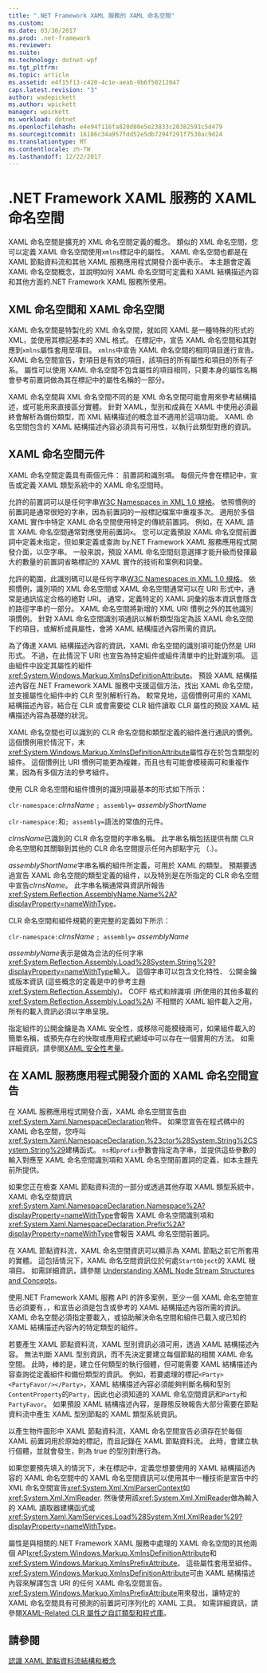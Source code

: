 ```yaml
---
title: ".NET Framework XAML 服務的 XAML 命名空間"
ms.custom: 
ms.date: 03/30/2017
ms.prod: .net-framework
ms.reviewer: 
ms.suite: 
ms.technology: dotnet-wpf
ms.tgt_pltfrm: 
ms.topic: article
ms.assetid: e4f15f13-c420-4c1e-aeab-9b6f50212047
caps.latest.revision: "3"
author: wadepickett
ms.author: wpickett
manager: wpickett
ms.workload: dotnet
ms.openlocfilehash: e4e94f116fa820d80e5e23833c20382591c5d479
ms.sourcegitcommit: 16186c34a957fdd52e5db7294f291f7530ac9d24
ms.translationtype: MT
ms.contentlocale: zh-TW
ms.lasthandoff: 12/22/2017
---
```

# <a name="xaml-namespaces-for-net-framework-xaml-services"></a>.NET Framework XAML 服務的 XAML 命名空間
XAML 命名空間是擴充的 XML 命名空間定義的概念。 類似的 XML 命名空間，您可以定義 XAML 命名空間使用`xmlns`標記中的屬性。 XAML 命名空間也都是在 XAML 節點資料流和其他 XAML 服務應用程式開發介面中表示。 本主題會定義 XAML 命名空間概念，並說明如何 XAML 命名空間可定義和 XAML 結構描述內容和其他方面的.NET Framework XAML 服務所使用。  
  
## <a name="xml-namespace-and-xaml-namespace"></a>XML 命名空間和 XAML 命名空間  
 XAML 命名空間是特製化的 XML 命名空間，就如同 XAML 是一種特殊的形式的 XML，並使用其標記基本的 XML 格式。 在標記中，宣告 XAML 命名空間和其對應到`xmlns`屬性套用至項目。 `xmlns`中宣告 XAML 命名空間的相同項目進行宣告。 XAML 命名空間宣告，對項目是有效的項目，該項目的所有屬性和項目的所有子系。 屬性可以使用 XAML 命名空間不包含屬性的項目相同，只要本身的屬性名稱會參考前置詞做為其在標記中的屬性名稱的一部分。  
  
 XAML 命名空間與 XML 命名空間不同的是 XML 命名空間可能會用來參考結構描述，或可能用來直接區分實體。 針對 XAML，型別和成員在 XAML 中使用必須最終會解析為備份類型，而 XML 結構描述的概念並不適用於這項功能。 XAML 命名空間包含的 XAML 結構描述內容必須具有可用性，以執行此類型對應的資訊。  
  
## <a name="xaml-namespace-components"></a>XAML 命名空間元件  
 XAML 命名空間定義具有兩個元件： 前置詞和識別項。 每個元件會在標記中，宣告或定義 XAML 類型系統中的 XAML 命名空間時。  
  
 允許的前置詞可以是任何字串[W3C Namespaces in XML 1.0 規格](http://go.microsoft.com/fwlink/?LinkID=161735)。 依照慣例的前置詞是通常很短的字串，因為前置詞的一般標記檔案中重複多次。 適用於多個 XAML 實作中特定 XAML 命名空間使用特定的傳統前置詞。 例如，在 XAML 語言 XAML 命名空間通常對應使用前置詞`x`。 您可以定義預設 XAML 命名空間前置詞中定義未指定，但如果定義或查詢 by.NET Framework XAML 服務應用程式開發介面，以空字串。 一般來說，預設 XAML 命名空間刻意選擇才能升級而發揮最大的數量的前置詞省略標記的 XAML 實作的技術和案例和詞彙。  
  
 允許的範圍，此識別碼可以是任何字串[W3C Namespaces in XML 1.0 規格](http://go.microsoft.com/fwlink/?LinkID=161735)。 依照慣例，識別項的 XML 命名空間或 XAML 命名空間通常可以在 URI 形式中，通常是通訊協定合格的絕對 URI。 通常，定義特定的 XAML 詞彙的版本資訊會隱含的路徑字串的一部分。 XAML 命名空間將新增的 XML URI 慣例之外的其他識別項慣例。 針對 XAML 命名空間識別項通訊以解析類型指定為該 XAML 命名空間下的項目，或解析成員屬性，會將 XAML 結構描述內容所需的資訊。  
  
 為了傳達 XAML 結構描述內容的資訊，XAML 命名空間的識別項可能仍然是 URI 形式。 不過，在此情況下 URI 也宣告為特定組件或組件清單中的比對識別項。 這由組件中設定其屬性的組件<xref:System.Windows.Markup.XmlnsDefinitionAttribute>。 預設 XAML 結構描述內容在.NET Framework XAML 服務中支援這個方法，找出 XAML 命名空間，並支援屬性化組件中的 CLR 型別解析行為。 較常見地，這個慣例可用的 XAML 結構描述內容，結合在 CLR 或會需要從 CLR 組件讀取 CLR 屬性的預設 XAML 結構描述內容為基礎的狀況。  
  
 XAML 命名空間也可以識別的 CLR 命名空間和類型定義的組件進行通訊的慣例。 這個慣例用於情況下，未<xref:System.Windows.Markup.XmlnsDefinitionAttribute>屬性存在於包含類型的組件。 這個慣例比 URI 慣例可能更為複雜，而且也有可能會模稜兩可和重複作業，因為有多個方法的參考組件。  
  
 使用 CLR 命名空間和組件慣例的識別項最基本的形式如下所示：  
  
 `clr-namespace:`*clrnsName* `; assembly=` *assemblyShortName*  
  
 `clr-namespace:`和`; assembly=`語法的常值的元件。  
  
 *clrnsName*已識別的 CLR 命名空間的字串名稱。 此字串名稱包括提供有關 CLR 命名空間和其關聯到其他的 CLR 命名空間提示任何內部點字元 （.）。  
  
 *assemblyShortName*字串名稱的組件所定義，可用於 XAML 的類型。 預期要透過宣告 XAML 命名空間的類型定義的組件，以及特別是在所指定的 CLR 命名空間中宣告*clrnsName*。 此字串名稱通常與資訊所報告<xref:System.Reflection.AssemblyName.Name%2A?displayProperty=nameWithType>。  
  
 CLR 命名空間和組件規範的更完整的定義如下所示：  
  
 `clr-namespace:`*clrnsName* `; assembly=` *assemblyName*  
  
 *assemblyName*表示是做為合法的任何字串<xref:System.Reflection.Assembly.Load%28System.String%29?displayProperty=nameWithType>輸入。 這個字串可以包含文化特性、 公開金鑰或版本資訊 (這些概念的定義是中的參考主題<xref:System.Reflection.Assembly>)。 COFF 格式和辨識項 (所使用的其他多載的<xref:System.Reflection.Assembly.Load%2A>) 不相關的 XAML 組件載入之用，所有的載入資訊必須以字串呈現。  
  
 指定組件的公開金鑰是為 XAML 安全性，或移除可能模稜兩可，如果組件載入的簡單名稱，或預先存在的快取或應用程式網域中可以存在一個實用的方法。 如需詳細資訊，請參閱[XAML 安全性考量](../../../docs/framework/xaml-services/xaml-security-considerations.md)。  
  
## <a name="xaml-namespace-declarations-in-the-xaml-services-api"></a>在 XAML 服務應用程式開發介面的 XAML 命名空間宣告  
 在 XAML 服務應用程式開發介面，XAML 命名空間宣告由<xref:System.Xaml.NamespaceDeclaration>物件。 如果您宣告在程式碼中的 XAML 命名空間，您呼叫<xref:System.Xaml.NamespaceDeclaration.%23ctor%28System.String%2CSystem.String%29>建構函式。 `ns`和`prefix`參數會指定為字串，並提供這些參數的輸入對應至 XAML 命名空間識別項和 XAML 命名空間前置詞的定義，如本主題先前所提供。  
  
 如果您正在檢查 XAML 節點資料流的一部分或透過其他存取 XAML 類型系統中，XAML 命名空間資訊<xref:System.Xaml.NamespaceDeclaration.Namespace%2A?displayProperty=nameWithType>會報告 XAML 命名空間識別項和<xref:System.Xaml.NamespaceDeclaration.Prefix%2A?displayProperty=nameWithType>會報告 XAML 命名空間前置詞。  
  
 在 XAML 節點資料流，XAML 命名空間資訊可以顯示為 XAML 節點之前它所套用的實體。 這包括情況下，XAML 命名空間資訊位於何處`StartObject`的 XAML 根項目。 如需詳細資訊，請參閱 [Understanding XAML Node Stream Structures and Concepts](../../../docs/framework/xaml-services/understanding-xaml-node-stream-structures-and-concepts.md)。  
  
 使用.NET Framework XAML 服務 API 的許多案例，至少一個 XAML 命名空間宣告必須要有，，和宣告必須是包含或參考的 XAML 結構描述內容所需的資訊。 XAML 命名空間必須指定要載入，或協助解決命名空間和組件已載入或已知的 XAML 結構描述內容內的特定類型的組件。  
  
 若要產生 XAML 節點資料流，XAML 型別資訊必須可用，透過 XAML 結構描述內容。 無法判斷 XAML 型別資訊，而不先決定要建立每個節點的相關 XAML 命名空間。 此時，棒的是，建立任何類型的執行個體，但可能需要 XAML 結構描述內容查詢從定義組件和備份類型的資訊。 例如，若要處理的標記`<Party><PartyFavor/></Party>`，XAML 結構描述內容必須能夠判斷名稱和型別`ContentProperty`的`Party`，因此也必須知道的 XAML 命名空間資訊和`Party`和`PartyFavor`。 如果預設 XAML 結構描述內容，是靜態反映報告大部分需要在節點資料流中產生 XAML 型別節點的 XAML 類型系統資訊。  
  
 以產生物件圖形中 XAML 節點資料流，XAML 命名空間宣告必須存在於每個 XAML 前置詞用於原始的標記，而且記錄在 XAML 節點資料流。 此時，會建立執行個體，並就會發生，則為 true 的型別對應行為。  
  
 如果您要預先填入的情況下，未在標記中，定義您想要使用的 XAML 結構描述內容的 XAML 命名空間中的 XAML 命名空間資訊可以使用其中一種技術是宣告中的 XML 命名空間宣告<xref:System.Xml.XmlParserContext>如<xref:System.Xml.XmlReader>. 然後使用該<xref:System.Xml.XmlReader>做為輸入的 XAML 讀取器建構函式或<xref:System.Xaml.XamlServices.Load%28System.Xml.XmlReader%29?displayProperty=nameWithType>。  
  
 屬性是與相關的.NET Framework XAML 服務中處理的 XAML 命名空間的其他兩個 API<xref:System.Windows.Markup.XmlnsDefinitionAttribute>和<xref:System.Windows.Markup.XmlnsPrefixAttribute>。 這些屬性套用至組件。 <xref:System.Windows.Markup.XmlnsDefinitionAttribute>可由 XAML 結構描述內容來解譯包含 URI 的任何 XAML 命名空間宣告。 <xref:System.Windows.Markup.XmlnsPrefixAttribute>用來發出，讓特定的 XAML 命名空間具有可預測的前置詞可序列化的 XAML 工具。 如需詳細資訊，請參閱[XAML-Related CLR 屬性之自訂類型和程式庫](../../../docs/framework/xaml-services/xaml-related-clr-attributes-for-custom-types-and-libraries.md)。  
  
## <a name="see-also"></a>請參閱  
 [認識 XAML 節點資料流結構和概念](../../../docs/framework/xaml-services/understanding-xaml-node-stream-structures-and-concepts.md)
